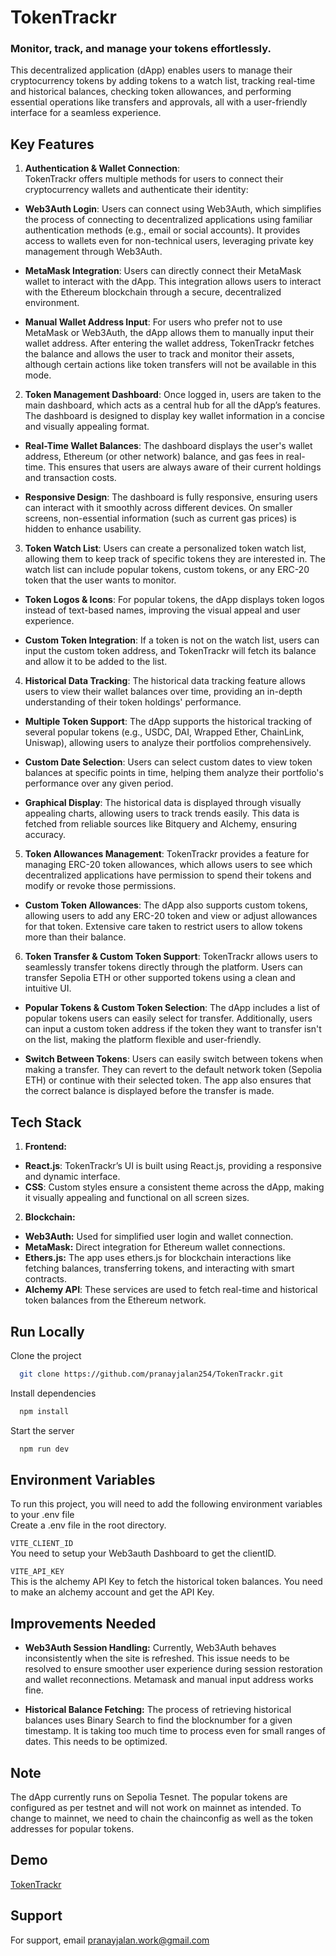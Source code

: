 # TokenTrackr

### Monitor, track, and manage your tokens effortlessly.

This decentralized application (dApp) enables users to manage their cryptocurrency tokens by adding tokens to a watch list, tracking real-time and historical balances, checking token allowances, and performing essential operations like transfers and approvals, all with a user-friendly interface for a seamless experience.

## Key Features

1. **Authentication & Wallet Connection**:  
   TokenTrackr offers multiple methods for users to connect their cryptocurrency wallets and authenticate their identity:

- **Web3Auth Login**: Users can connect using Web3Auth, which simplifies the process of connecting to decentralized applications using familiar authentication methods (e.g., email or social accounts). It provides access to wallets even for non-technical users, leveraging private key management through Web3Auth.

- **MetaMask Integration**: Users can directly connect their MetaMask wallet to interact with the dApp. This integration allows users to interact with the Ethereum blockchain through a secure, decentralized environment.

- **Manual Wallet Address Input**: For users who prefer not to use MetaMask or Web3Auth, the dApp allows them to manually input their wallet address. After entering the wallet address, TokenTrackr fetches the balance and allows the user to track and monitor their assets, although certain actions like token transfers will not be available in this mode.

2. **Token Management Dashboard**:
   Once logged in, users are taken to the main dashboard, which acts as a central hub for all the dApp’s features. The dashboard is designed to display key wallet information in a concise and visually appealing format.

- **Real-Time Wallet Balances**: The dashboard displays the user's wallet address, Ethereum (or other network) balance, and gas fees in real-time. This ensures that users are always aware of their current holdings and transaction costs.

- **Responsive Design**: The dashboard is fully responsive, ensuring users can interact with it smoothly across different devices. On smaller screens, non-essential information (such as current gas prices) is hidden to enhance usability.

3. **Token Watch List**:
   Users can create a personalized token watch list, allowing them to keep track of specific tokens they are interested in. The watch list can include popular tokens, custom tokens, or any ERC-20 token that the user wants to monitor.

- **Token Logos & Icons**: For popular tokens, the dApp displays token logos instead of text-based names, improving the visual appeal and user experience.

- **Custom Token Integration**: If a token is not on the watch list, users can input the custom token address, and TokenTrackr will fetch its balance and allow it to be added to the list.

4. **Historical Data Tracking**:
   The historical data tracking feature allows users to view their wallet balances over time, providing an in-depth understanding of their token holdings' performance.

- **Multiple Token Support**: The dApp supports the historical tracking of several popular tokens (e.g., USDC, DAI, Wrapped Ether, ChainLink, Uniswap), allowing users to analyze their portfolios comprehensively.

- **Custom Date Selection**: Users can select custom dates to view token balances at specific points in time, helping them analyze their portfolio's performance over any given period.

- **Graphical Display**: The historical data is displayed through visually appealing charts, allowing users to track trends easily. This data is fetched from reliable sources like Bitquery and Alchemy, ensuring accuracy.

5. **Token Allowances Management**:
   TokenTrackr provides a feature for managing ERC-20 token allowances, which allows users to see which decentralized applications have permission to spend their tokens and modify or revoke those permissions.

- **Custom Token Allowances**: The dApp also supports custom tokens, allowing users to add any ERC-20 token and view or adjust allowances for that token. Extensive care taken to restrict users to allow tokens more than their balance.

6. **Token Transfer & Custom Token Support**:
   TokenTrackr allows users to seamlessly transfer tokens directly through the platform. Users can transfer Sepolia ETH or other supported tokens using a clean and intuitive UI.

- **Popular Tokens & Custom Token Selection**: The dApp includes a list of popular tokens users can easily select for transfer. Additionally, users can input a custom token address if the token they want to transfer isn't on the list, making the platform flexible and user-friendly.

- **Switch Between Tokens**: Users can easily switch between tokens when making a transfer. They can revert to the default network token (Sepolia ETH) or continue with their selected token. The app also ensures that the correct balance is displayed before the transfer is made.

## Tech Stack

1. **Frontend:**

- **React.js**: TokenTrackr’s UI is built using React.js, providing a responsive and dynamic interface.
- **CSS**: Custom styles ensure a consistent theme across the dApp, making it visually appealing and functional on all screen sizes.

2. **Blockchain:**

- **Web3Auth:** Used for simplified user login and wallet connection.
- **MetaMask:** Direct integration for Ethereum wallet connections.
- **Ethers.js:** The app uses ethers.js for blockchain interactions like fetching balances, transferring tokens, and interacting with smart contracts.
- **Alchemy API**: These services are used to fetch real-time and historical token balances from the Ethereum network.

## Run Locally

Clone the project

```bash
  git clone https://github.com/pranayjalan254/TokenTrackr.git
```

Install dependencies

```bash
  npm install
```

Start the server

```bash
  npm run dev
```

## Environment Variables

To run this project, you will need to add the following environment variables to your .env file  
Create a .env file in the root directory.

`VITE_CLIENT_ID`  
You need to setup your Web3auth Dashboard to get the clientID.

`VITE_API_KEY`  
This is the alchemy API Key to fetch the historical token balances. You need to make an alchemy account and get the API Key.

## Improvements Needed

- **Web3Auth Session Handling:** Currently, Web3Auth behaves inconsistently when the site is refreshed. This issue needs to be resolved to ensure smoother user experience during session restoration and wallet reconnections. Metamask and manual input address works fine.

- **Historical Balance Fetching:** The process of retrieving historical balances uses Binary Search to find the blocknumber for a given timestamp. It is taking too much time to process even for small ranges of dates. This needs to be optimized.

## Note

The dApp currently runs on Sepolia Tesnet. The popular tokens are configured as per testnet and will not work on mainnet as intended. To change to mainnet, we need to chain the chainconfig as well as the token addresses for popular tokens.

## Demo

[TokenTrackr](https://token-trackr.vercel.app/)

## Support

For support, email pranayjalan.work@gmail.com
